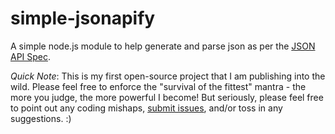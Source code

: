 # simple-jsonapify

A simple node.js module to help generate and parse json as per the [JSON API Spec](http://jsonapi.org/format/).

*Quick Note*: This is my first open-source project that I am publishing into the wild.
Please feel free to enforce the "survival of the fittest" mantra - the more you judge,
the more powerful I become! But seriously, please feel free to point out any coding
mishaps, [submit issues](https://github.com/SolarKing/simple-jsonapify/issues), and/or toss in any suggestions. :)
